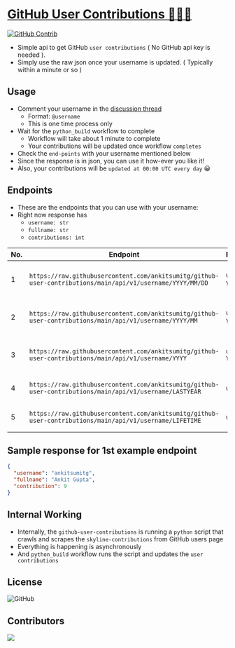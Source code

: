 # [GitHub User Contributions 👨🏻‍💻 ](https://github.com/ankitsumitg/github-user-contributions)
<a href="https://github.com/ankitsumitg"><img src="https://img.shields.io/github/workflow/status/ankitsumitg/github-user-contributions/python_build?logo=github&style=for-the-badge" alt="GitHub Contrib"></a>

* Simple api to get GitHub `user contributions` ( No GitHub api key is needed ).
* Simply use the raw json once your username is updated. ( Typically within a minute or so )

## Usage
* Comment your username in the [discussion thread](https://github.com/ankitsumitg/github-user-contributions/discussions/1)
  * Format: `@username`
  * This is one time process only
* Wait for the `python_build` workflow to complete
  * Workflow will take about 1 minute to complete
  * Your contributions will be updated once workflow `completes`
* Check the `end-points` with your username mentioned below
* Since the response is in json, you can use it how-ever you like it!
* Also, your contributions will be `updated at 00:00 UTC every day` 😀


## Endpoints
* These are the endpoints that you can use with your username:
* Right now response has 
  * `username: str`
  * `fullname: str`
  * `contributions: int`

| No. | Endpoint                                                                                                       | Parameters                  | Description                         | Example                                                                                                    |
|-----|----------------------------------------------------------------------------------------------------------------|-----------------------------|-------------------------------------|------------------------------------------------------------------------------------------------------------|
| 1   | ```https://raw.githubusercontent.com/ankitsumitg/github-user-contributions/main/api/v1/username/YYYY/MM/DD ``` | `username` `YYYY` `MM` `DD` | Contribution for a particular Day   | https://raw.githubusercontent.com/ankitsumitg/github-user-contributions/main/api/v1/ankitsumitg/2022/07/17 |
| 2   | ```https://raw.githubusercontent.com/ankitsumitg/github-user-contributions/main/api/v1/username/YYYY/MM ```    | `username` `YYYY` `MM`      | Contribution for a particular Month | https://raw.githubusercontent.com/ankitsumitg/github-user-contributions/main/api/v1/ankitsumitg/2022/07    |
| 3   | ```https://raw.githubusercontent.com/ankitsumitg/github-user-contributions/main/api/v1/username/YYYY ```       | `username` `YYYY`           | Contribution for a particular Year  | https://raw.githubusercontent.com/ankitsumitg/github-user-contributions/main/api/v1/ankitsumitg/2022       |
| 4   | ```https://raw.githubusercontent.com/ankitsumitg/github-user-contributions/main/api/v1/username/LASTYEAR ```   | `username`                  | Contribution since Last Year        | https://raw.githubusercontent.com/ankitsumitg/github-user-contributions/main/api/v1/ankitsumitg/LASTYEAR   |
| 5   | ```https://raw.githubusercontent.com/ankitsumitg/github-user-contributions/main/api/v1/username/LIFETIME ```   | `username`                  | Contribution all Lifetime 😎        | https://raw.githubusercontent.com/ankitsumitg/github-user-contributions/main/api/v1/ankitsumitg/LIFETIME   |

## Sample response for 1st example endpoint
```json
{
  "username": "ankitsumitg", 
  "fullname": "Ankit Gupta", 
  "contribution": 9
}
```

## Internal Working
* Internally, the `github-user-contributions` is running a `python` script that crawls and scrapes the `skyline-contributions` from GitHub users page
* Everything is happening is asynchronously
* And `python_build` workflow runs the script and updates the `user contributions`

## License
![GitHub](https://img.shields.io/github/license/ankitsumitg/github-user-contributions?style=for-the-badge)

## Contributors
<a href="https://github.com/ankitsumitg/github-user-contributions/graphs/contributors">
  <img src="https://contrib.rocks/image?repo=ankitsumitg/github-user-contributions" />
</a>